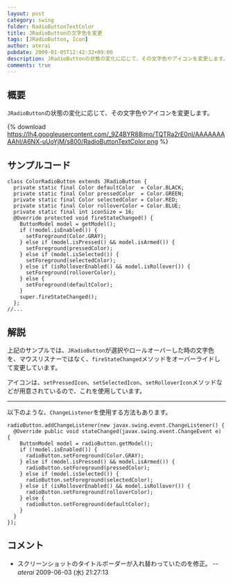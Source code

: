 ```yaml
---
layout: post
category: swing
folder: RadioButtonTextColor
title: JRadioButtonの文字色を変更
tags: [JRadioButton, Icon]
author: aterai
pubdate: 2009-01-05T12:42:32+09:00
description: JRadioButtonの状態の変化に応じて、その文字色やアイコンを変更します。
comments: true
---
```

## 概要
`JRadioButton`の状態の変化に応じて、その文字色やアイコンを変更します。

{% download https://lh4.googleusercontent.com/_9Z4BYR88imo/TQTRa2rE0nI/AAAAAAAAAhI/A6NX-uUoYjM/s800/RadioButtonTextColor.png %}

## サンプルコード
<pre class="prettyprint"><code>class ColorRadioButton extends JRadioButton {
  private static final Color defaultColor  = Color.BLACK;
  private static final Color pressedColor  = Color.GREEN;
  private static final Color selectedColor = Color.RED;
  private static final Color rolloverColor = Color.BLUE;
  private static final int iconSize = 16;
  @Override protected void fireStateChanged() {
    ButtonModel model = getModel();
    if (!model.isEnabled()) {
      setForeground(Color.GRAY);
    } else if (model.isPressed() &amp;&amp; model.isArmed()) {
      setForeground(pressedColor);
    } else if (model.isSelected()) {
      setForeground(selectedColor);
    } else if (isRolloverEnabled() &amp;&amp; model.isRollover()) {
      setForeground(rolloverColor);
    } else {
      setForeground(defaultColor);
    }
    super.fireStateChanged();
  };
//...
</code></pre>

## 解説
上記のサンプルでは、`JRadioButton`が選択やロールオーバーした時の文字色を、マウスリスナーではなく、`fireStateChanged`メソッドをオーバーライドして変更しています。

アイコンは、`setPressedIcon`、`setSelectedIcon`、`setRolloverIcon`メソッドなどが用意されているので、これを使用しています。

- - - -
以下のような、`ChangeListener`を使用する方法もあります。

<pre class="prettyprint"><code>radioButton.addChangeListener(new javax.swing.event.ChangeListener() {
  @Override public void stateChanged(javax.swing.event.ChangeEvent e) {
    ButtonModel model = radioButton.getModel();
    if (!model.isEnabled()) {
      radioButton.setForeground(Color.GRAY);
    } else if (model.isPressed() &amp;&amp; model.isArmed()) {
      radioButton.setForeground(pressedColor);
    } else if (model.isSelected()) {
      radioButton.setForeground(selectedColor);
    } else if (isRolloverEnabled() &amp;&amp; model.isRollover()) {
      radioButton.setForeground(rolloverColor);
    } else {
      radioButton.setForeground(defaultColor);
    }
  }
});
</code></pre>

## コメント
- スクリーンショットのタイトルボーダーが入れ替わっていたのを修正。 -- *aterai* 2009-06-03 (水) 21:27:13

<!-- dummy comment line for breaking list -->
